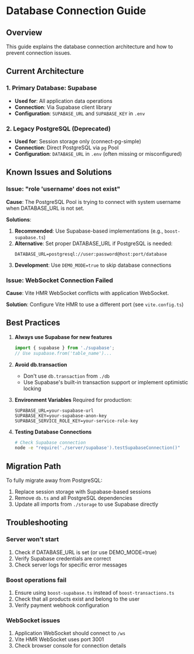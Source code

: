 # Database Connection Guide

## Overview
This guide explains the database connection architecture and how to prevent connection issues.

## Current Architecture

### 1. Primary Database: Supabase
- **Used for**: All application data operations
- **Connection**: Via Supabase client library
- **Configuration**: `SUPABASE_URL` and `SUPABASE_KEY` in `.env`

### 2. Legacy PostgreSQL (Deprecated)
- **Used for**: Session storage only (connect-pg-simple)
- **Connection**: Direct PostgreSQL via `pg` Pool
- **Configuration**: `DATABASE_URL` in `.env` (often missing or misconfigured)

## Known Issues and Solutions

### Issue: "role 'username' does not exist"
**Cause**: The PostgreSQL Pool is trying to connect with system username when DATABASE_URL is not set.

**Solutions**:
1. **Recommended**: Use Supabase-based implementations (e.g., `boost-supabase.ts`)
2. **Alternative**: Set proper DATABASE_URL if PostgreSQL is needed:
   ```
   DATABASE_URL=postgresql://user:password@host:port/database
   ```
3. **Development**: Use `DEMO_MODE=true` to skip database connections

### Issue: WebSocket Connection Failed
**Cause**: Vite HMR WebSocket conflicts with application WebSocket.

**Solution**: Configure Vite HMR to use a different port (see `vite.config.ts`)

## Best Practices

1. **Always use Supabase for new features**
   ```typescript
   import { supabase } from './supabase';
   // Use supabase.from('table_name')...
   ```

2. **Avoid db.transaction**
   - Don't use `db.transaction` from `./db`
   - Use Supabase's built-in transaction support or implement optimistic locking

3. **Environment Variables**
   Required for production:
   ```
   SUPABASE_URL=your-supabase-url
   SUPABASE_KEY=your-supabase-anon-key
   SUPABASE_SERVICE_ROLE_KEY=your-service-role-key
   ```

4. **Testing Database Connections**
   ```bash
   # Check Supabase connection
   node -e "require('./server/supabase').testSupabaseConnection()"
   ```

## Migration Path

To fully migrate away from PostgreSQL:
1. Replace session storage with Supabase-based sessions
2. Remove `db.ts` and all PostgreSQL dependencies
3. Update all imports from `./storage` to use Supabase directly

## Troubleshooting

### Server won't start
1. Check if DATABASE_URL is set (or use DEMO_MODE=true)
2. Verify Supabase credentials are correct
3. Check server logs for specific error messages

### Boost operations fail
1. Ensure using `boost-supabase.ts` instead of `boost-transactions.ts`
2. Check that all products exist and belong to the user
3. Verify payment webhook configuration

### WebSocket issues
1. Application WebSocket should connect to `/ws`
2. Vite HMR WebSocket uses port 3001
3. Check browser console for connection details